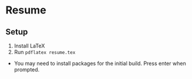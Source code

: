 # Resume

## Setup

1. Install LaTeX
2. Run `pdflatex resume.tex`
  - You may need to install packages for the initial build.  Press enter when prompted.